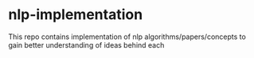 # nlp-implementation
This repo contains implementation of nlp algorithms/papers/concepts to gain better understanding of ideas behind each 
